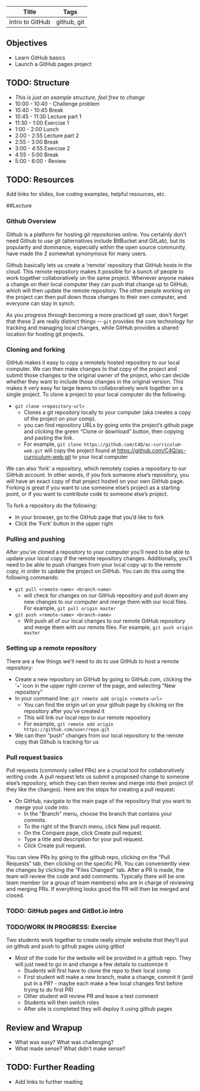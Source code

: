 Title | Tags
--- | ---
Intro to GitHub | github, git

## Objectives
* Learn GitHub basics
* Launch a GitHub pages project

## TODO: Structure
* *This is just an example structure, feel free to change*
* 10:00 - 10:40 - Challenge problem
* 10:40 - 10:45 Break
* 10:45 - 11:30 Lecture part 1
* 11:30 - 1:00 Exercise 1
* 1:00 - 2:00 Lunch
* 2:00 - 2:55 Lecture part 2
* 2:55 - 3:00 Break
* 3:00 - 4:55 Exercise 2
* 4:55 - 5:00  Break
* 5:00 - 6:00 - Review 

## TODO: Resources
Add links for slides, live coding examples, helpful resources, etc.

##Lecture
### Github Overview

Github is a platform for hosting git repositories online. You certainly don't need Github to use git (alternatives include BitBucket and GitLab), but its popularity and dominance, especially within the open source community, have made the 2 somewhat synonymous for many users.

Github basically lets us create a ‘remote’ repository that GitHub hosts in the cloud. This remote repository makes it possible for a bunch of people to work together collaboratively on the same project. Whenever anyone makes a change on their local computer they can push that change up to GitHub, which will then update the remote repository. The other people working on the project can then pull down those changes to their own computer, and everyone can stay in synch. 

As you progress through becoming a more practiced git user, don't forget that these 2 are really distinct things -- `git` provides the core technology for tracking and managing local changes, while GitHub provides a shared location for hosting git projects.


### Cloning and forking
GitHub makes it easy to copy a remotely hosted repository to our local computer. We can then make changes to that copy of the project and submit those changes to the original owner of the project, who can decide whether they want to include those changes in the original version. This makes it very easy for large teams to collaboratively work together on a single project. To clone a project to your local computer do the following:

- `git clone <repository-url>` 
	- Clones a git repository locally to your computer (aka creates a copy of the project on your comp).  
	- you can find repository URLs by going onto the project’s github page and clicking the green “Clone or download” button, then copying and pasting the link.
	- For example,  `git clone https://github.com/C4Q/ac-curriculum-web.git` will copy the project found at https://github.com/C4Q/ac-curriculum-web.git to your local computer

We can also ‘fork’ a repository, which remotely copies a repository to our GitHub account. In other words, if you fork someone else’s repository, you will have an exact copy of that project hosted on your own GitHub page. Forking is great if you want to use someone else’s project as a starting point, or if you want to contribute code to someone else’s project.

To fork a repository do the following: 
- In your browser, go to the GitHub page that you’d like to fork
- Click the ‘Fork’ button in the upper right

### Pulling and pushing
After you’ve cloned a repository to your computer you’ll need to be able to update your local copy if the remote repository changes. Additionally, you’ll need to be able to push changes from your local copy up to the remote copy, in order to update the project on GitHub. You can do this using the following commands:
- `git pull <remote-name> <branch-name>` 
	- will check for changes on our GitHub repository and pull down any new changes to our computer and merge them with our local files. For example, `git pull origin master`
 - `git push <remote-name> <branch-name>` 
	- Will push all of our local changes to our remote GitHub repository and merge them with our remote files. For example,  `git push origin master`

### Setting up a remote repository

There are a few things we'll need to do to use GitHub to host a remote repository:
 -  Create a new repository on GitHub by going to GitHub.com, clicking the ‘+’ icon in the upper right corner of the page, and selecting “New repository”
- In your command line: `git remote add origin <remote-url>` 
	- You can find the origin url on your github page by clicking on the repository after you’ve created it 
	- This will link our local repo to our remote repository
	- For example, `git remote add origin https://github.com/user/repo.git`
- We can then “push" changes from our local repository to the remote copy that Github is tracking for us

### Pull request basics
Pull requests (commonly called PRs) are a crucial tool for collaboratively writing code. A pull request lets us submit a proposed change to someone else’s repository, which they can then review and merge into their project (if they like the changes). Here are the steps for creating a pull request:

- On GitHub, navigate to the main page of the repository that you want to merge your code into.
	- In the "Branch" menu, choose the branch that contains your commits.
	- To the right of the Branch menu, click New pull request.
	- On the Compare page, click Create pull request.
	- Type a title and description for your pull request.
	- Click Create pull request.

You can view PRs by going to the github repo, clicking on the “Pull Requests” tab, then clicking on the specific PR. You can conveniently view the changes by clicking the “Files Changed” tab. After a PR is made, the team will review the code and add comments.  Typically there will be one team member (or a group of team members) who are in charge of reviewing and merging PRs.  If everything looks good the PR will then be merged and closed.

### TODO: GitHub pages and GitBot.io intro

### TODO/WORK IN PROGRESS: Exercise 
  
Two students work together to create really simple website that they’ll put on github and push to github pages using gitbot
- Most of the code for the website will be provided in a github repo. They will just need to go in and change a few details to customize it
	- Students will first have to clone the repo to their local comp
	- First student will make a new branch, make a change, commit it (and put in a PR? - maybe each make a few local changes first before trying to do first PR)
	- Other student will review PR and leave a test comment
	- Students will then switch roles
	- After site is completed they will deploy it using github pages

## Review and Wrapup
* What was easy? What was challenging?
* What made sense? What didn’t make sense?

## TODO: Further Reading
* Add links to further reading